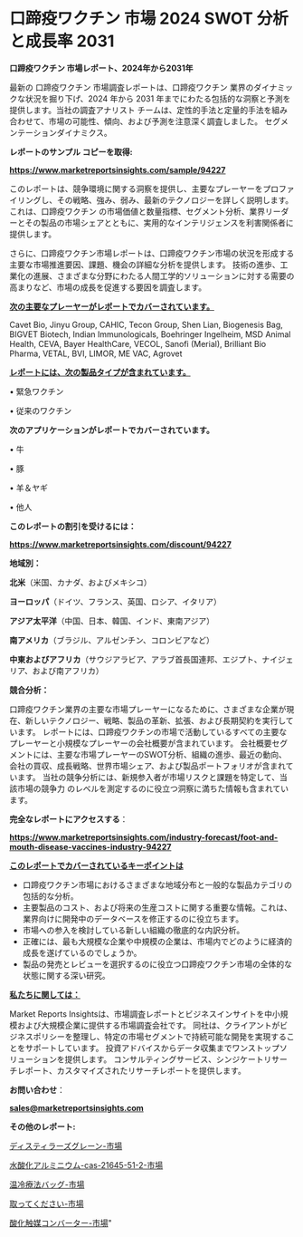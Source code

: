# 口蹄疫ワクチン 市場 2024 SWOT 分析と成長率 2031

<strong>口蹄疫ワクチン 市場レポート、2024年から2031年</strong>

最新の 口蹄疫ワクチン 市場調査レポートは、口蹄疫ワクチン 業界のダイナミックな状況を掘り下げ、2024 年から 2031 年までにわたる包括的な洞察と予測を提供します。当社の調査アナリスト チームは、定性的手法と定量的手法を組み合わせて、市場の可能性、傾向、および予測を注意深く調査しました。 セグメンテーションダイナミクス。



<strong>レポートのサンプル コピーを取得:</strong> <a href=https://www.marketreportsinsights.com/sample/94227>

<strong><u>https://www.marketreportsinsights.com/sample/94227</u></strong></a>

このレポートは、競争環境に関する洞察を提供し、主要なプレーヤーをプロファイリングし、その戦略、強み、弱み、最新のテクノロジーを詳しく説明します。 これは、口蹄疫ワクチン の市場価値と数量指標、セグメント分析、業界リーダーとその製品の市場シェアとともに、実用的なインテリジェンスを利害関係者に提供します。

さらに、口蹄疫ワクチン市場レポートは、口蹄疫ワクチン市場の状況を形成する主要な市場推進要因、課題、機会の詳細な分析を提供します。 技術の進歩、工業化の進展、さまざまな分野にわたる人間工学的ソリューションに対する需要の高まりなど、市場の成長を促進する要因を調査します。



<strong><u>次の主要なプレーヤーがレポートでカバーされています。</u></strong>

Cavet Bio, Jinyu Group, CAHIC, Tecon Group, Shen Lian, Biogenesis Bag, BIGVET Biotech, Indian Immunologicals, Boehringer Ingelheim, MSD Animal Health, CEVA, Bayer HealthCare, VECOL, Sanofi (Merial), Brilliant Bio Pharma, VETAL, BVI, LIMOR, ME VAC, Agrovet



<strong><u><b>レポートには、次の製品タイプが含まれています。</b></u></strong>

• 緊急ワクチン

• 従来のワクチン



<strong><b>次のアプリケーションがレポートでカバーされています。</b></strong>

• 牛

• 豚

• 羊＆ヤギ

• 他人



<strong><b>このレポートの割引を受けるには：</b></strong><a href=https://www.marketreportsinsights.com/discount/94227>

<strong><u>https://www.marketreportsinsights.com/discount/94227</u></strong></a>



<strong>地域別：</strong>



<strong>北米</strong>（米国、カナダ、およびメキシコ）



<strong>ヨーロッパ</strong>（ドイツ、フランス、英国、ロシア、イタリア）



<strong>アジア太平洋</strong>（中国、日本、韓国、インド、東南アジア）



<strong>南アメリカ</strong>（ブラジル、アルゼンチン、コロンビアなど）



<strong>中東およびアフリカ</strong>（サウジアラビア、アラブ首長国連邦、エジプト、ナイジェリア、および南アフリカ）



<strong>競合分析：</strong>

口蹄疫ワクチン業界の主要な市場プレーヤーになるために、さまざまな企業が現在、新しいテクノロジー、戦略、製品の革新、拡張、および長期契約を実行しています。 レポートには、口蹄疫ワクチンの市場で活動しているすべての主要なプレーヤーと小規模なプレーヤーの会社概要が含まれています。 会社概要セグメントには、主要な市場プレーヤーのSWOT分析、組織の進歩、最近の動向、会社の買収、成長戦略、世界市場シェア、および製品ポートフォリオが含まれています。 当社の競争分析には、新規参入者が市場リスクと課題を特定して、当該市場の競争力 のレベルを測定するのに役立つ洞察に満ちた情報も含まれています。



<strong>完全なレポートにアクセスする</strong>：

<a href=https://www.marketreportsinsights.com/industry-forecast/foot-and-mouth-disease-vaccines-industry-94227>

<strong><u>https://www.marketreportsinsights.com/industry-forecast/foot-and-mouth-disease-vaccines-industry-94227</u></strong></a>



<strong><u><b>このレポートでカバーされているキーポイントは</b></u></strong>
<ul>
  <li>口蹄疫ワクチン市場におけるさまざまな地域分布と一般的な製品カテゴリの包括的な分析。</li>
  <li>主要製品のコスト、および将来の生産コストに関する重要な情報。これは、業界向けに開発中のデータベースを修正するのに役立ちます。</li>
  <li>市場への参入を検討している新しい組織の徹底的な内訳分析。</li>
  <li>正確には、最も大規模な企業や中規模の企業は、市場内でどのように経済的成長を遂げているのでしょうか。</li>
  <li>製品の発売とレビューを選択するのに役立つ口蹄疫ワクチン市場の全体的な状態に関する深い研究。</li>
</ul>


<strong><u><b>私たちに関しては：</b></u></strong>

Market Reports Insightsは、市場調査レポートとビジネスインサイトを中小規模および大規模企業に提供する市場調査会社です。 同社は、クライアントがビジネスポリシーを整理し、特定の市場セグメントで持続可能な開発を実現することをサポートしています。 投資アドバイスからデータ収集までワンストップソリューションを提供します。 コンサルティングサービス、シンジケートリサーチレポート、カスタマイズされたリサーチレポートを提供します。



<strong><b>お問い合わせ</b></strong>：

<a href=mailto:sales@marketreportsinsights.com>

<strong><u>sales@marketreportsinsights.com</u></strong></a>



<strong>その他のレポート:</strong>

<a href=https://www.linkedin.com/pulse/ディスティラーズグレーン-市場-2023-最新の-cagr-および成長分析-2030-pr-news-hub-z2kyf/>ディスティラーズグレーン-市場</a>

<a href=https://www.linkedin.com/pulse/水酸化アルミニウム-cas-21645-51-2-市場-2023-競争分析と事業成長-n21kf/>水酸化アルミニウム-cas-21645-51-2-市場</a>

<a href=https://www.linkedin.com/pulse/温冷療法バッグ-市場-2023-最新の-cagr-および成長分析-2030-hx8qf/>温冷療法バッグ-市場</a>

<a href=https://www.linkedin.com/pulse/取ってください-市場-2023-swot-分析と成長率-2030-pr-news-hub-xzdxf/>取ってください-市場</a>

<a href=https://www.linkedin.com/pulse/酸化触媒コンバーター-市場-2023-swot-分析と成長率-2030-noy5f/>酸化触媒コンバーター-市場</a>"
